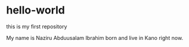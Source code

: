 # hello-world
this is my first repository

My name is Naziru Abduusalam Ibrahim born and live in Kano right now. 
